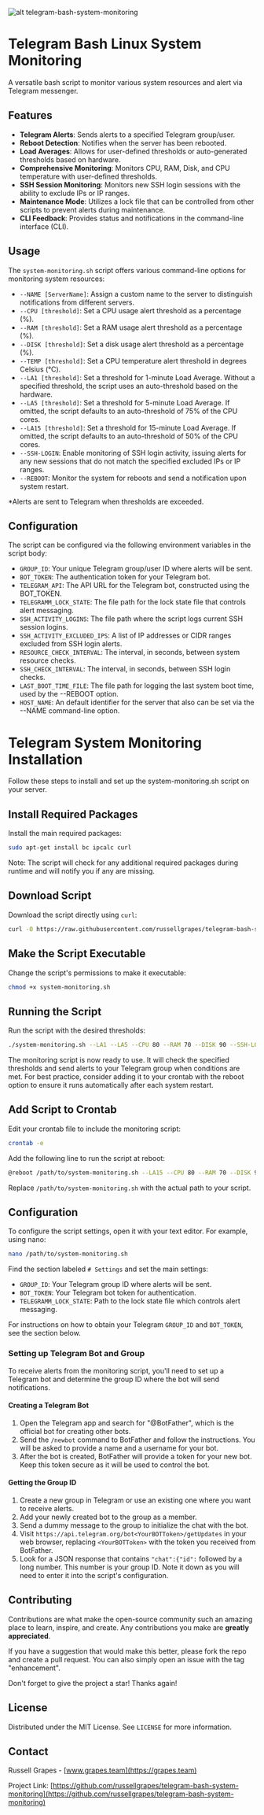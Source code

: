 ![alt telegram-bash-system-monitoring](https://github.com/russellgrapes/telegram-bash-system-monitoring/blob/main/placeholder.png)

# Telegram Bash Linux System Monitoring

A versatile bash script to monitor various system resources and alert via Telegram messenger.

## Features

- **Telegram Alerts**: Sends alerts to a specified Telegram group/user.
- **Reboot Detection**: Notifies when the server has been rebooted.
- **Load Averages**: Allows for user-defined thresholds or auto-generated thresholds based on hardware.
- **Comprehensive Monitoring**: Monitors CPU, RAM, Disk, and CPU temperature with user-defined thresholds.
- **SSH Session Monitoring**: Monitors new SSH login sessions with the ability to exclude IPs or IP ranges.
- **Maintenance Mode**: Utilizes a lock file that can be controlled from other scripts to prevent alerts during maintenance.
- **CLI Feedback**: Provides status and notifications in the command-line interface (CLI).

## Usage

The `system-monitoring.sh` script offers various command-line options for monitoring system resources:

- `--NAME [ServerName]`: Assign a custom name to the server to distinguish notifications from different servers.
- `--CPU [threshold]`: Set a CPU usage alert threshold as a percentage (%).
- `--RAM [threshold]`: Set a RAM usage alert threshold as a percentage (%).
- `--DISK [threshold]`: Set a disk usage alert threshold as a percentage (%).
- `--TEMP [threshold]`: Set a CPU temperature alert threshold in degrees Celsius (°C).
- `--LA1 [threshold]`: Set a threshold for 1-minute Load Average. Without a specified threshold, the script uses an auto-threshold based on the hardware.
- `--LA5 [threshold]`: Set a threshold for 5-minute Load Average. If omitted, the script defaults to an auto-threshold of 75% of the CPU cores.
- `--LA15 [threshold]`: Set a threshold for 15-minute Load Average. If omitted, the script defaults to an auto-threshold of 50% of the CPU cores.
- `--SSH-LOGIN`: Enable monitoring of SSH login activity, issuing alerts for any new sessions that do not match the specified excluded IPs or IP ranges.
- `--REBOOT`: Monitor the system for reboots and send a notification upon system restart.
  
*Alerts are sent to Telegram when thresholds are exceeded.

## Configuration

The script can be configured via the following environment variables in the script body:

- `GROUP_ID`: Your unique Telegram group/user ID where alerts will be sent.
- `BOT_TOKEN`: The authentication token for your Telegram bot.
- `TELEGRAM_API`: The API URL for the Telegram bot, constructed using the BOT_TOKEN.
- `TELEGRAMM_LOCK_STATE`: The file path for the lock state file that controls alert messaging.
- `SSH_ACTIVITY_LOGINS`: The file path where the script logs current SSH session logins.
- `SSH_ACTIVITY_EXCLUDED_IPS`: A list of IP addresses or CIDR ranges excluded from SSH login alerts.
- `RESOURCE_CHECK_INTERVAL`: The interval, in seconds, between system resource checks.
- `SSH_CHECK_INTERVAL`: The interval, in seconds, between SSH login checks.
- `LAST_BOOT_TIME_FILE`: The file path for logging the last system boot time, used by the --REBOOT option.
- `HOST_NAME`: An default identifier for the server that also can be set via the --NAME command-line option.

# Telegram System Monitoring Installation

Follow these steps to install and set up the system-monitoring.sh script on your server.

## Install Required Packages

Install the main required packages:

```bash
sudo apt-get install bc ipcalc curl
```

Note: The script will check for any additional required packages during runtime and will notify you if any are missing.

## Download Script

Download the script directly using `curl`:

```bash
curl -O https://raw.githubusercontent.com/russellgrapes/telegram-bash-system-monitoring/main/system-monitoring.sh
```

## Make the Script Executable

Change the script's permissions to make it executable:

```bash
chmod +x system-monitoring.sh
```

## Running the Script

Run the script with the desired thresholds:

```bash
./system-monitoring.sh --LA1 --LA5 --CPU 80 --RAM 70 --DISK 90 --SSH-LOGIN
```

The monitoring script is now ready to use. It will check the specified thresholds and send alerts to your Telegram group when conditions are met. For best practice, consider adding it to your crontab with the reboot option to ensure it runs automatically after each system restart.

## Add Script to Crontab

Edit your crontab file to include the monitoring script:

```bash
crontab -e
```

Add the following line to run the script at reboot:

```bash
@reboot /path/to/system-monitoring.sh --LA15 --CPU 80 --RAM 70 --DISK 90 --SSH-LOGIN --REBOOT
```

Replace `/path/to/system-monitoring.sh` with the actual path to your script.

## Configuration

To configure the script settings, open it with your text editor. For example, using nano:

```bash
nano /path/to/system-monitoring.sh
```

Find the section labeled `# Settings` and set the main settings:

- `GROUP_ID`: Your Telegram group ID where alerts will be sent.
- `BOT_TOKEN`: Your Telegram bot token for authentication.
- `TELEGRAMM_LOCK_STATE`: Path to the lock state file which controls alert messaging.

For instructions on how to obtain your Telegram `GROUP_ID` and `BOT_TOKEN`, see the section below.

### Setting up Telegram Bot and Group

To receive alerts from the monitoring script, you'll need to set up a Telegram bot and determine the group ID where the bot will send notifications.

#### Creating a Telegram Bot

1. Open the Telegram app and search for "@BotFather", which is the official bot for creating other bots.
2. Send the `/newbot` command to BotFather and follow the instructions. You will be asked to provide a name and a username for your bot.
3. After the bot is created, BotFather will provide a token for your new bot. Keep this token secure as it will be used to control the bot.

#### Getting the Group ID

1. Create a new group in Telegram or use an existing one where you want to receive alerts.
2. Add your newly created bot to the group as a member.
3. Send a dummy message to the group to initialize the chat with the bot.
4. Visit `https://api.telegram.org/bot<YourBOTToken>/getUpdates` in your web browser, replacing `<YourBOTToken>` with the token you received from BotFather.
5. Look for a JSON response that contains `"chat":{"id":` followed by a long number. This number is your group ID. Note it down as you will need to enter it into the script's configuration.

## Contributing

Contributions are what make the open-source community such an amazing place to learn, inspire, and create. Any contributions you make are **greatly appreciated**.

If you have a suggestion that would make this better, please fork the repo and create a pull request. You can also simply open an issue with the tag "enhancement".

Don't forget to give the project a star! Thanks again!

## License

Distributed under the MIT License. See `LICENSE` for more information.

## Contact

Russell Grapes - [www.grapes.team](https://grapes.team)

Project Link: [https://github.com/russellgrapes/telegram-bash-system-monitoring](https://github.com/russellgrapes/telegram-bash-system-monitoring)
